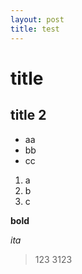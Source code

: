 ```yaml
---
layout: post
title: test
---
```


# title

## title 2

- aa
- bb
- cc

1. a
2. b
3. c

**bold**

*ita*

> 123
  > 3123


